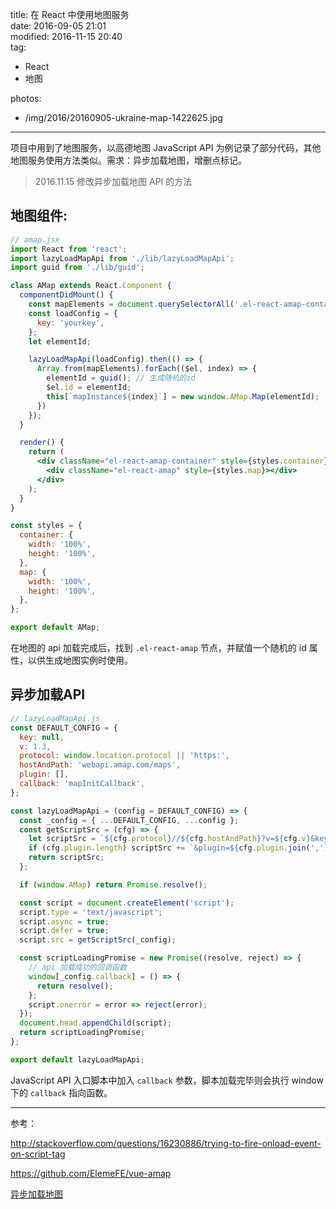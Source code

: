 title: 在 React 中使用地图服务  
date: 2016-09-05 21:01  
modified: 2016-11-15 20:40  
tag:
- React
- 地图

photos:
- /img/2016/20160905-ukraine-map-1422625.jpg

---

项目中用到了地图服务，以高德地图 JavaScript API 为例记录了部分代码，其他地图服务使用方法类似。需求：异步加载地图，增删点标记。

<!--more-->

> 2016.11.15 修改异步加载地图 API 的方法

## 地图组件:
```jsx
// amap.jsx
import React from 'react';
import lazyLoadMapApi from './lib/lazyLoadMapApi';
import guid from './lib/guid';

class AMap extends React.Component {
  componentDidMount() {
    const mapElements = document.querySelectorAll('.el-react-amap-container .el-react-amap');
    const loadConfig = {
      key: 'yourkey',
    };
    let elementId;

    lazyLoadMapApi(loadConfig).then(() => {
      Array.from(mapElements).forEach(($el, index) => {
        elementId = guid(); // 生成随机的id
        $el.id = elementId;
        this[`mapInstance${index}`] = new window.AMap.Map(elementId);
      })
    });
  }

  render() {
    return (
      <div className="el-react-amap-container" style={styles.container}>
        <div className="el-react-amap" style={styles.map}></div>
      </div>
    );
  }
}

const styles = {
  container: {
    width: '100%',
    height: '100%',
  },
  map: {
    width: '100%',
    height: '100%',
  },
};

export default AMap;
```

在地图的 api 加载完成后，找到 `.el-react-amap` 节点，并赋值一个随机的 id 属性，以供生成地图实例时使用。



## 异步加载API

```javascript
// lazyLoadMapApi.js
const DEFAULT_CONFIG = {
  key: null,
  v: 1.3,
  protocol: window.location.protocol || 'https:',
  hostAndPath: 'webapi.amap.com/maps',
  plugin: [],
  callback: 'mapInitCallback',
};

const lazyLoadMapApi = (config = DEFAULT_CONFIG) => {
  const _config = { ...DEFAULT_CONFIG, ...config };
  const getScriptSrc = (cfg) => {
    let scriptSrc = `${cfg.protocol}//${cfg.hostAndPath}?v=${cfg.v}&key=${cfg.key}&callback=${cfg.callback}`;
    if (cfg.plugin.length) scriptSrc += `&plugin=${cfg.plugin.join(',')}`;
    return scriptSrc;
  };

  if (window.AMap) return Promise.resolve();

  const script = document.createElement('script');
  script.type = 'text/javascript';
  script.async = true;
  script.defer = true;
  script.src = getScriptSrc(_config);

  const scriptLoadingPromise = new Promise((resolve, reject) => {
    // api 加载成功的回调函数
    window[_config.callback] = () => {
      return resolve();
    };
    script.onerror = error => reject(error);
  });
  document.head.appendChild(script);
  return scriptLoadingPromise;
};

export default lazyLoadMapApi;
```

JavaScript API 入口脚本中加入 `callback` 参数，脚本加载完毕则会执行 window 下的 `callback` 指向函数。

---

参考：

http://stackoverflow.com/questions/16230886/trying-to-fire-onload-event-on-script-tag

https://github.com/ElemeFE/vue-amap

[异步加载地图](http://lbs.amap.com/api/javascript-api/example/map/asynchronous-loading-map/)
